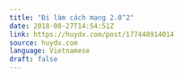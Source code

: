 ```yaml
---
title: "Đi làm cách mạng 2.0^2"
date: 2018-08-27T14:54:51Z
link: https://huydx.com/post/177448914014
source: huydx.com
language: Vietnamese
draft: false
---
```

